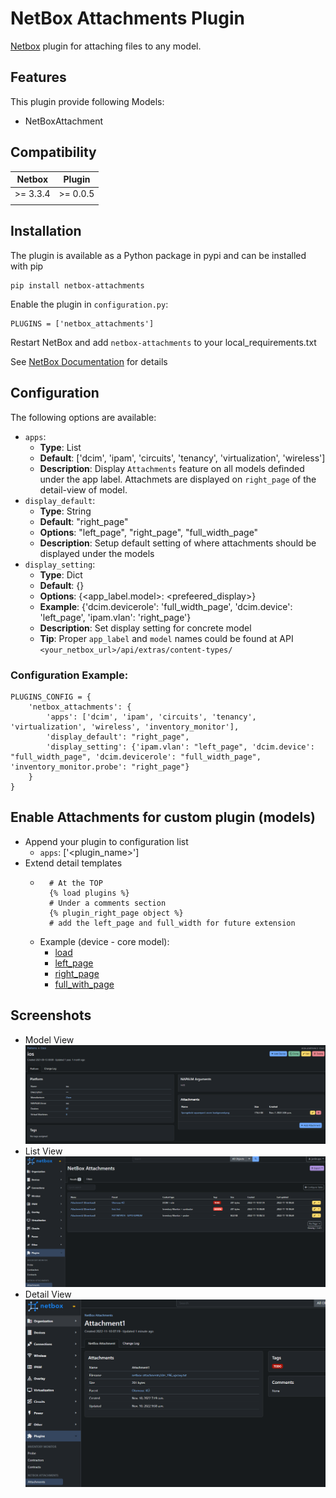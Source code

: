# NetBox Attachments Plugin

[Netbox](https://github.com/netbox-community/netbox) plugin for attaching files to any model.

## Features

This plugin provide following Models:

- NetBoxAttachment

## Compatibility

| Netbox   | Plugin   |
| -------- | -------- |
| >= 3.3.4 | >= 0.0.5 |
|          |          |

## Installation

The plugin is available as a Python package in pypi and can be installed with pip

```
pip install netbox-attachments
```

Enable the plugin in `configuration.py`:

```
PLUGINS = ['netbox_attachments']
```

Restart NetBox and add `netbox-attachments` to your local_requirements.txt

See [NetBox Documentation](https://docs.netbox.dev/en/stable/plugins/#installing-plugins) for details

## Configuration

The following options are available:

- `apps`:
  - **Type**: List
  - **Default**: ['dcim', 'ipam', 'circuits', 'tenancy', 'virtualization', 'wireless']
  - **Description**: Display `Attachments` feature on all models definded under the app label. Attachmets are displayed on `right_page` of the detail-view of model.
- `display_default`:
  - **Type**: String
  - **Default**: "right_page"
  - **Options**: "left_page", "right_page", "full_width_page"
  - **Description**: Setup default setting of where attachments should be displayed under the models
- `display_setting`:
  - **Type**: Dict
  - **Default**: {}
  - **Options**: {<app_label.model>: <prefeered_display>}
  - **Example**: {'dcim.devicerole': 'full_width_page', 'dcim.device': 'left_page', 'ipam.vlan': 'right_page'}
  - **Description**: Set display setting for concrete model
  - **Tip**: Proper `app_label` and `model` names could be found at API `<your_netbox_url>/api/extras/content-types/`

### Configuration Example:

```
PLUGINS_CONFIG = {
    'netbox_attachments': {
        'apps': ['dcim', 'ipam', 'circuits', 'tenancy', 'virtualization', 'wireless', 'inventory_monitor'],
        'display_default': "right_page",
        'display_setting': {'ipam.vlan': "left_page", 'dcim.device': "full_width_page", 'dcim.devicerole': "full_width_page", 'inventory_monitor.probe': "right_page"}
    }
}
```

## Enable Attachments for custom plugin (models)

- Append your plugin to configuration list
  - `apps`: ['<plugin_name>']
- Extend detail templates
  - ```
      # At the TOP
      {% load plugins %}
      # Under a comments section
      {% plugin_right_page object %}
      # add the left_page and full_width for future extension
    ```
  * Example (device - core model):
    - [load](https://github.com/netbox-community/netbox/blob/c1b7f09530f0293d0f053b8930539b1d174cd03b/netbox/templates/dcim/device.html#L6)
    - [left_page](https://github.com/netbox-community/netbox/blob/c1b7f09530f0293d0f053b8930539b1d174cd03b/netbox/templates/dcim/device.html#L149)
    - [right_page](https://github.com/netbox-community/netbox/blob/c1b7f09530f0293d0f053b8930539b1d174cd03b/netbox/templates/dcim/device.html#L288)
    - [full_with_page](https://github.com/netbox-community/netbox/blob/c1b7f09530f0293d0f053b8930539b1d174cd03b/netbox/templates/dcim/device.html#L293)

## Screenshots

- Model View
  ![Platform attachments](docs/img/platform.png)
- List View
  ![List View](docs/img/list.PNG)
- Detail View
  ![Detail View](docs/img/detail.PNG)
